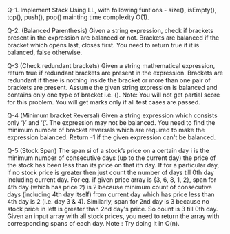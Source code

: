 Q-1. Implement Stack Using LL, with following funtions - size(), isEmpty(), top(), push(), pop() mainting time complexity O(1).

Q-2. (Balanced Parenthesis) Given a string expression, check if brackets present in the expression are balanced or not. Brackets are balanced if the bracket which opens last, closes first. You need to return true if it is balanced, false otherwise.

Q-3 (Check redundant brackets) Given a string mathematical expression, return true if redundant brackets are present in the expression. Brackets are redundant if there is nothing inside the bracket or more than one pair of brackets are present.
Assume the given string expression is balanced and contains only one type of bracket i.e. ().
Note: You will not get partial score for this problem. You will get marks only if all test cases are passed.

Q-4 (Minimum bracket Reversal) Given a string expression which consists only ‘}’ and ‘{‘. The expression may not be balanced. You need to find the minimum number of bracket reversals which are required to make the expression balanced.
Return -1 if the given expression can't be balanced.

Q-5 (Stock Span) The span si of a stock’s price on a certain day i is the minimum number of consecutive days (up to the current day) the price of the stock has been less than its price on that ith day. If for a particular day, if no stock price is greater then just count the number of days till 0th day including current day.
For eg. if given price array is {3, 6, 8, 1, 2}, span for 4th day (which has price 2) is 2 because minimum count of consecutive days (including 4th day itself) from current day which has price less than 4th day is 2 (i.e. day 3 & 4). Similarly, span for 2nd day is 3 because no stock price in left is greater than 2nd day's price. So count is 3 till 0th day.
Given an input array with all stock prices, you need to return the array with corresponding spans of each day.
Note : Try doing it in O(n).